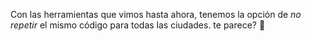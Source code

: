 Con las herramientas que vimos hasta ahora, tenemos la opción de *no repetir* el mismo código para todas las ciudades. te parece? :tada:
